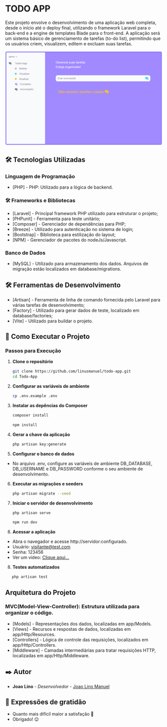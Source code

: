 # TODO APP
Este projeto envolve o desenvolvimento de uma aplicação web completa, desde o início até o deploy final, utilizando o framework Laravel para o back-end e a engine de templates Blade para o front-end. A aplicação será um sistema básico de gerenciamento de tarefas (to-do list), permitindo que os usuários criem, visualizem, editem e excluam suas tarefas.

![todo app](image.png)

## 🛠️ Tecnologias Utilizadas

### Linguagem de Programação
- [PHP] - PHP: Utilizado para a lógica de backend.

### 🛠️ Frameworks e Bibliotecas
- [Laravel] - Principal framework PHP utilizado para estruturar o projeto;
- [PHPunit] - Ferramenta para teste unitário;
- [Composer] - Gerenciador de dependências para PHP;
- [Breeze] - Utilizado para autenticação no sistema de login;
- [Bootstrap] - Biblioteca para estilização do layout;
- [NPM] - Gerenciador de pacotes do nodeJs/Javascript.

### Banco de Dados
- [MySQL] - Utilizado para armazenamento dos dados. Arquivos de migração estão localizados em database/migrations.

## 🛠️ Ferramentas de Desenvolvimento
- [Artisan] - Ferramenta de linha de comando fornecida pelo Laravel para várias tarefas de desenvolvimento;
- [Factory] - Utilizado para gerar dados de teste, localizado em database/factories;
- [Vite] - Utilizado para buildar o projeto.

## 🚀 Como Executar o Projeto

### Passos para Execução

1. **Clone o repositório**

   ```sh
   git clone https://github.com/linusmanuel/todo-app.git
   cd Todo-App

2. **Configurar as variáveis de ambiente**

   ```sh
   cp .env.example .env
   ```

3. **Instalar as depências do Composer**

   ```sh
   composer install
   ```
   ```sh
   npm install

4. **Gerar a chave da aplicação**

   ```sh
   php artisan key:generate

5. **Configurar o banco de dados**
- No arquivo .env, configure as variáveis de ambiente DB_DATABASE, DB_USERNAME e DB_PASSWORD conforme o seu ambiente de desenvolvimento.

6. **Executar as migrações e seeders**

   ```sh
   php artisan migrate --seed

7. **Iniciar o servidor de desenvolvimento**

   ```sh
   php artisan serve
   ```

   ```sh
   npm run dev

7. **Acessar a aplicação**
- Abra o navegador e acesse http://servidor:configurado.
- Usuário: visitante@test.com
- Senha: 123456
- Ver um video:  <a href="[https://github.com/linusmanuel](https://youtu.be/BzCIQ9neuos)" target="_blank">Clique aqui...</a>

8. **Testes automatizados**
```sh
   php artisan test
```

## Arquitetura do Projeto

### MVC(Model-View-Controller): Estrutura utilizada para organizar o código.

- [Models] - Representações dos dados, localizadas em app/Models.
- [Views] - Recursos e respostas de dados, localizadas em app/Http/Resources.
- [Controllers] - Lógica de controle das requisições, localizados em app/Http/Controllers.
- [Middleware] - Camadas intermediárias para tratar requisições HTTP, localizadas em app/Http/Middleware.

## ✒️ Autor

- **Joao Lino** - _Desenvolvedor_ - <a href="https://github.com/linusmanuel" target="_blank">Joao Lino Manuel</a>

## 🎁 Expressões de gratidão

- Quanto mais difícil maior a satisfação 🙌
- Obrigado! 😉
